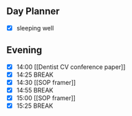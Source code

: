 ## Day Planner
- [x] sleeping well
## Evening
- [x] 14:00 [[Dentist CV conference paper]]
- [x] 14:25 BREAK
- [x] 14:30 [[SOP framer]]
- [x] 14:55 BREAK
- [x] 15:00 [[SOP framer]]
- [x] 15:25 BREAK